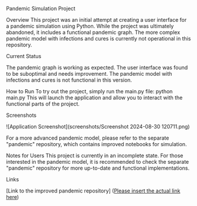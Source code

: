Pandemic Simulation Project

Overview
This project was an initial attempt at creating a user interface for a pandemic simulation using Python. While the project was ultimately abandoned, it includes a functional pandemic graph. The more complex pandemic model with infections and cures is currently not operational in this repository.

Current Status

The pandemic graph is working as expected.
The user interface was found to be suboptimal and needs improvement.
The pandemic model with infections and cures is not functional in this version.

How to Run
To try out the project, simply run the main.py file:
python main.py
This will launch the application and allow you to interact with the functional parts of the project.


Screenshots

![Application Screenshot](screenshots/Screenshot 2024-08-30 120711.png)

For a more advanced pandemic model, please refer to the separate "pandemic" repository, which contains improved notebooks for simulation.

Notes for Users
This project is currently in an incomplete state. For those interested in the pandemic model, it is recommended to check the separate "pandemic" repository for more up-to-date and functional implementations.

Links

[Link to the improved pandemic repository] ([Please insert the actual link here](https://github.com/D0MI-1/Pandemic))
